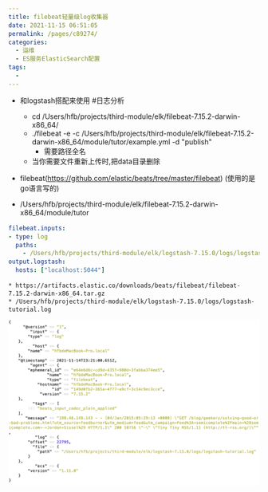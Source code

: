 ```yaml
---
title: filebeat轻量级log收集器
date: 2021-11-15 06:51:05
permalink: /pages/c89274/
categories:
  - 运维
  - ES服务ElasticSearch配置
tags:
  - 
---
```




* 和logstash搭配来使用 #日志分析 
    * cd /Users/hfb/projects/third-module/elk/filebeat-7.15.2-darwin-x86_64/
    * ./filebeat -e -c /Users/hfb/projects/third-module/elk/filebeat-7.15.2-darwin-x86_64/module/tutor/example.yml -d "publish"
        * 需要路径全名 
    * 当你需要文件重新上传时,把data目录删除    
  

*  filebeat(https://github.com/elastic/beats/tree/master/filebeat) (使用的是go语言写的)



* /Users/hfb/projects/third-module/elk/filebeat-7.15.2-darwin-x86_64/module/tutor
``` yml
filebeat.inputs:
- type: log
  paths:
    - /Users/hfb/projects/third-module/elk/logstash-7.15.0/logs/logstash-tutorial.log
output.logstash:
  hosts: ["localhost:5044"]
```
    * https://artifacts.elastic.co/downloads/beats/filebeat/filebeat-7.15.2-darwin-x86_64.tar.gz
    * /Users/hfb/projects/third-module/elk/logstash-7.15.0/logs/logstash-tutorial.log





<img src="minilet/image-20211115073912402.png" alt="image-20211115073912402" style="zoom:90%;" />